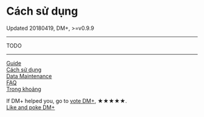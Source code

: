 # Cách sử dụng
Updated 20180419, DM+, >=v0.9.9

---
TODO


---
[Guide](../guide.md)<br/>
[Cách sử dụng](how2use.md)<br/>
[Data Maintenance](data_maintenance.md)<br/>
[FAQ](faq.md)<br/>
[Trong khoảng](about.md)<br/>

If DM+ helped you, go to [vote DM+](https://play.google.com/store/apps/details?id=com.colaorange.dailymoney), ★★★★★.<br/>
[Like and poke DM+](https://www.facebook.com/co.daily.money)